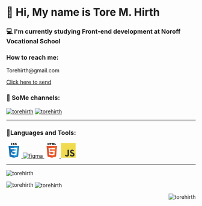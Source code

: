 <h1 align="left">👋 Hi, My name is Tore M. Hirth</h1>
<h3 align="left">💻 I'm currently studying Front-end development at Noroff Vocational School </h3>

<h3>How to reach me:</h3>
<p>Torehirth@gmail.com</p>
<a href="mailto:torehirth@gmail.com">Click here to send</a>

<h3 align="left">📧 SoMe channels:</h3>
<p align="left">
<a href="https://linkedin.com/in/torehirth" target="blank"><img align="center" src="https://raw.githubusercontent.com/rahuldkjain/github-profile-readme-generator/master/src/images/icons/Social/linked-in-alt.svg" alt="torehirth" height="30" width="40" /></a>
<a href="https://instagram.com/torehirth" target="blank"><img align="center" src="https://raw.githubusercontent.com/rahuldkjain/github-profile-readme-generator/master/src/images/icons/Social/instagram.svg" alt="torehirth" height="30" width="40" /></a>
</p>

---

<h3 align="left">🚀Languages and Tools:</h3>
<p align="left"> <a href="https://www.w3schools.com/css/" target="_blank" rel="noreferrer"> <img src="https://raw.githubusercontent.com/devicons/devicon/master/icons/css3/css3-original-wordmark.svg" alt="css3" width="40" height="40"/> </a> <a href="https://www.figma.com/" target="_blank" rel="noreferrer"> <img src="https://www.vectorlogo.zone/logos/figma/figma-icon.svg" alt="figma" width="40" height="40"/> </a> <a href="https://www.w3.org/html/" target="_blank" rel="noreferrer"> <img src="https://raw.githubusercontent.com/devicons/devicon/master/icons/html5/html5-original-wordmark.svg" alt="html5" width="40" height="40"/> </a> <a href="https://developer.mozilla.org/en-US/docs/Web/JavaScript" target="_blank" rel="noreferrer"> <img src="https://raw.githubusercontent.com/devicons/devicon/master/icons/javascript/javascript-original.svg" alt="javascript" width="40" height="40"/> </a> </p>

---

<p align="left"> <img src="https://komarev.com/ghpvc/?username=torehirth&label=Profile%20views&color=0e75b6&style=flat" alt="torehirth" /> </p>

<p><img align="left" src="https://github-readme-stats.vercel.app/api/top-langs?username=torehirth&show_icons=true&locale=en&layout=compact" alt="torehirth" /></p>

<p>&nbsp;<img align="center" src="https://github-readme-stats.vercel.app/api?username=torehirth&show_icons=true&locale=en" alt="torehirth" /></p>

<p><img align="right" src="https://github-readme-streak-stats.herokuapp.com/?user=torehirth&" alt="torehirth" /></p>


